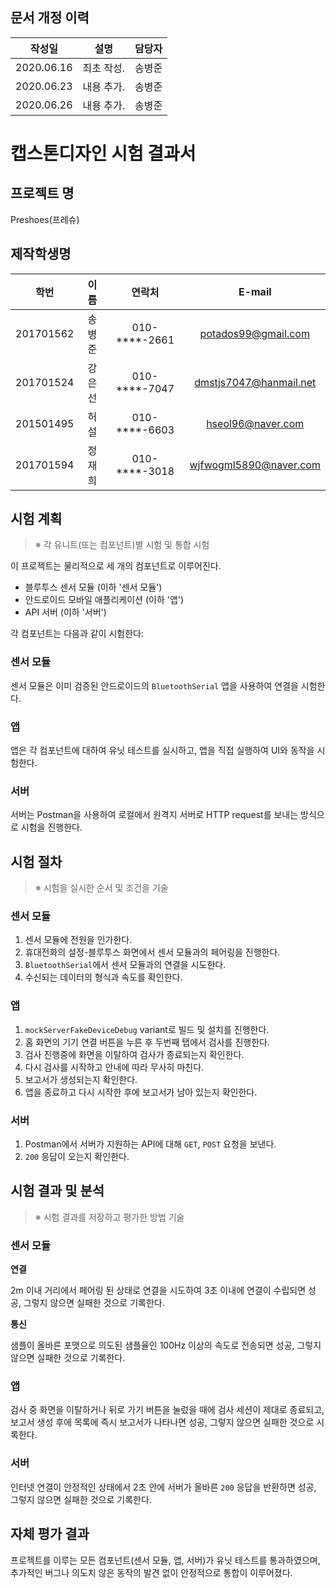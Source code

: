 ## 문서 개정 이력
|작성일|설명|담당자|
|:-:|:-:|:-:|
|2020.06.16|최초 작성.|송병준|
|2020.06.23|내용 추가.|송병준|
|2020.06.26|내용 추가.|송병준|

# 캡스톤디자인 시험 결과서
## 프로젝트 명
Preshoes(프레슈)

## 제작학생명
|학번|이름|연락처|E-mail|
|:-:|:-:|:-:|:-:|
|201701562|송병준|010-****-2661|potados99@gmail.com|
|201701524|강은선|010-****-7047|dmstjs7047@hanmail.net|
|201501495|허설|010-****-6603|hseol96@naver.com|
|201701594|정재희|010-****-3018|wjfwogml5890@naver.com|

## 시험 계획
> ※ 각 유니트(또는 컴포넌트)별 시험 및 통합 시험

이 프로젝트는 물리적으로 세 개의 컴포넌트로 이루어진다.

- 블루투스 센서 모듈 (이하 '센서 모듈')
- 안드로이드 모바일 애플리케이션 (이하 '앱')
- API 서버 (이하 '서버')

각 컴포넌트는 다음과 같이 시험한다:

### 센서 모듈

센서 모듈은 이미 검증된 안드로이드의 `BluetoothSerial` 앱을 사용하여 연결을 시험한다.

### 앱

앱은 각 컴포넌트에 대하여 유닛 테스트를 실시하고, 앱을 직접 실행하여 UI와 동작을 시험한다.

### 서버

서버는 Postman을 사용하여 로컬에서 원격지 서버로 HTTP request를 보내는 방식으로 시험을 진행한다.

## 시험 절차
> ※ 시험을 실시한 순서 및 조건을 기술

### 센서 모듈

1. 센서 모듈에 전원을 인가한다.
2. 휴대전화의 설정-블루투스 화면에서 센서 모듈과의 페어링을 진행한다.
3. `BluetoothSerial`에서 센서 모듈과의 연결을 시도한다.
4. 수신되는 데이터의 형식과 속도를 확인한다.

### 앱

1. `mockServerFakeDeviceDebug` variant로 빌드 및 설치를 진행한다.
2. 홈 화면의 기기 연결 버튼을 누른 후 두번째 탭에서 검사를 진행한다.
3. 검사 진행중에 화면을 이탈하여 검사가 종료되는지 확인한다.
4. 다시 검사를 시작하고 안내에 따라 무사히 마친다.
5. 보고서가 생성되는지 확인한다.
6. 앱을 종료하고 다시 시작한 후에 보고서가 남아 있는지 확인한다.

### 서버

1. Postman에서 서버가 지원하는 API에 대해 `GET`, `POST` 요청을 보낸다.
2. `200` 응답이 오는지 확인한다.

## 시험 결과 및 분석
> ※ 시험 결과를 저장하고 평가한 방법 기술

### 센서 모듈

**연결**

2m 이내 거리에서 페어링 된 상태로 연결을 시도하여 3초 이내에 연결이 수립되면 성공, 그렇지 않으면 실패한 것으로 기록한다.

**통신**

샘플이 올바른 포맷으로 의도된 샘플율인 100Hz 이상의 속도로 전송되면 성공, 그렇지 않으면 실패한 것으로 기록한다.

### 앱

검사 중 화면을 이탈하거나 뒤로 가기 버튼을 눌렀을 때에 검사 세션이 제대로 종료되고, 보고서 생성 후에 목록에 즉시 보고서가 나타나면 성공, 그렇지 않으면 실패한 것으로 시록한다.

### 서버

인터넷 연결이 안정적인 상태에서 2초 안에 서버가 올바른 `200` 응답을 반환하면 성공, 그렇지 않으면 실패한 것으로 기록한다.

## 자체 평가 결과

프로젝트를 이루는 모든 컴포넌트(센서 모듈, 앱, 서버)가 유닛 테스트를 통과하였으며, 추가적인 버그나 의도치 않은 동작의 발견 없이 안정적으로 통합이 이루어졌다.
